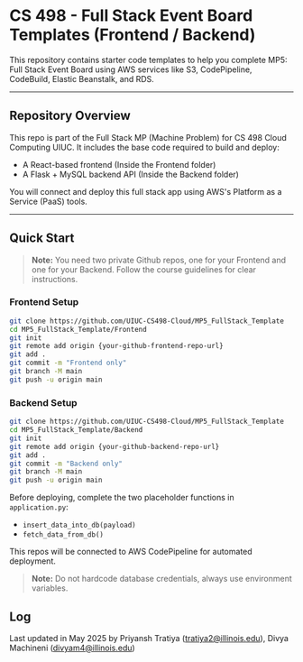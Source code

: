 # CS 498 - Full Stack Event Board Templates (Frontend / Backend)

This repository contains starter code templates to help you complete MP5: Full Stack Event Board using AWS services like S3, CodePipeline, CodeBuild, Elastic Beanstalk, and RDS.

---

## Repository Overview

This repo is part of the Full Stack MP (Machine Problem) for CS 498 Cloud Computing UIUC. It includes the base code required to build and deploy:

- A React-based frontend (Inside the Frontend folder)
- A Flask + MySQL backend API (Inside the Backend folder)

You will connect and deploy this full stack app using AWS's Platform as a Service (PaaS) tools.

---

## Quick Start

> **Note:** You need two private Github repos, one for your Frontend and one for your Backend. Follow the course guidelines for clear instructions.

### Frontend Setup

```bash
git clone https://github.com/UIUC-CS498-Cloud/MP5_FullStack_Template
cd MP5_FullStack_Template/Frontend
git init
git remote add origin {your-github-frontend-repo-url}
git add .
git commit -m "Frontend only"
git branch -M main
git push -u origin main
```


### Backend Setup
```bash
git clone https://github.com/UIUC-CS498-Cloud/MP5_FullStack_Template
cd MP5_FullStack_Template/Backend
git init
git remote add origin {your-github-backend-repo-url}
git add .
git commit -m "Backend only"
git branch -M main
git push -u origin main
```
Before deploying, complete the two placeholder functions in `application.py`:

- `insert_data_into_db(payload)`
- `fetch_data_from_db()`

This repos will be connected to AWS CodePipeline for automated deployment.

> **Note:** Do not hardcode database credentials, always use environment variables.

## Log

Last updated in May 2025 by Priyansh Tratiya (tratiya2@illinois.edu), Divya Machineni (divyam4@illinois.edu)

